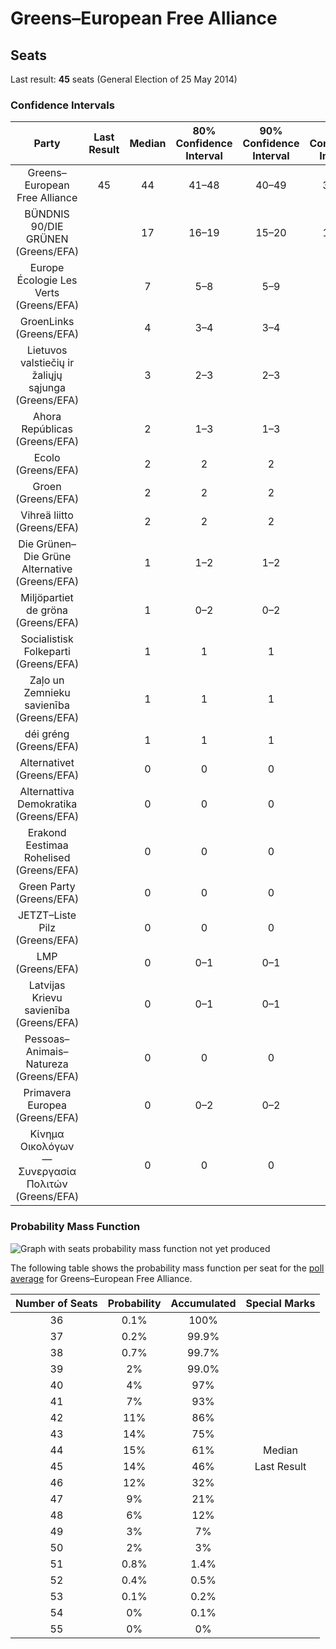 # Greens–European Free Alliance

## Seats

Last result: **45** seats (General Election of 25 May 2014)

### Confidence Intervals

| Party | Last Result | Median | 80% Confidence Interval | 90% Confidence Interval | 95% Confidence Interval | 99% Confidence Interval |
|:-----:|:-----------:|:------:|:-----------------------:|:-----------------------:|:-----------------------:|:-----------------------:|
| Greens–European Free Alliance | 45 | 44 | 41–48 | 40–49 | 39–50 | 38–52 |
| BÜNDNIS 90/DIE GRÜNEN (Greens/EFA) | | 17 | 16–19 | 15–20 | 15–20 | 15–21 |
| Europe Écologie Les Verts (Greens/EFA) | | 7 | 5–8 | 5–9 | 5–10 | 5–10 |
| GroenLinks (Greens/EFA) | | 4 | 3–4 | 3–4 | 3–4 | 3–4 |
| Lietuvos valstiečių ir žaliųjų sąjunga (Greens/EFA) | | 3 | 2–3 | 2–3 | 2–3 | 2–3 |
| Ahora Repúblicas (Greens/EFA) | | 2 | 1–3 | 1–3 | 1–3 | 1–4 |
| Ecolo (Greens/EFA) | | 2 | 2 | 2 | 2 | 1–2 |
| Groen (Greens/EFA) | | 2 | 2 | 2 | 2 | 1–3 |
| Vihreä liitto (Greens/EFA) | | 2 | 2 | 2 | 2–3 | 2–3 |
| Die Grünen–Die Grüne Alternative (Greens/EFA) | | 1 | 1–2 | 1–2 | 0–2 | 0–2 |
| Miljöpartiet de gröna (Greens/EFA) | | 1 | 0–2 | 0–2 | 0–2 | 0–2 |
| Socialistisk Folkeparti (Greens/EFA) | | 1 | 1 | 1 | 0–1 | 0–1 |
| Zaļo un Zemnieku savienība (Greens/EFA) | | 1 | 1 | 1 | 1 | 1–2 |
| déi gréng (Greens/EFA) | | 1 | 1 | 1 | 1 | 1 |
| Alternativet (Greens/EFA) | | 0 | 0 | 0 | 0–1 | 0–1 |
| Alternattiva Demokratika (Greens/EFA) | | 0 | 0 | 0 | 0 | 0 |
| Erakond Eestimaa Rohelised (Greens/EFA) | | 0 | 0 | 0 | 0 | 0 |
| Green Party (Greens/EFA) | | 0 | 0 | 0 | 0 | 0–1 |
| JETZT–Liste Pilz (Greens/EFA) | | 0 | 0 | 0 | 0 | 0 |
| LMP (Greens/EFA) | | 0 | 0–1 | 0–1 | 0–1 | 0–1 |
| Latvijas Krievu savienība (Greens/EFA) | | 0 | 0–1 | 0–1 | 0–1 | 0–1 |
| Pessoas–Animais–Natureza (Greens/EFA) | | 0 | 0 | 0 | 0–1 | 0–1 |
| Primavera Europea (Greens/EFA) | | 0 | 0–2 | 0–2 | 0–2 | 0–3 |
| Κίνημα Οικολόγων—Συνεργασία Πολιτών (Greens/EFA) | | 0 | 0 | 0 | 0 | 0 |

### Probability Mass Function

![Graph with seats probability mass function not yet produced](average-2019-04-09-seats-pmf-greens–europeanfreealliance.png "Seats Probability Mass Function")

The following table shows the probability mass function per seat for the [poll average](average-2019-04-09.html) for Greens–European Free Alliance.

| Number of Seats | Probability | Accumulated | Special Marks |
|:---------------:|:-----------:|:-----------:|:-------------:|
| 36 | 0.1% | 100% |  |
| 37 | 0.2% | 99.9% |  |
| 38 | 0.7% | 99.7% |  |
| 39 | 2% | 99.0% |  |
| 40 | 4% | 97% |  |
| 41 | 7% | 93% |  |
| 42 | 11% | 86% |  |
| 43 | 14% | 75% |  |
| 44 | 15% | 61% | Median |
| 45 | 14% | 46% | Last Result |
| 46 | 12% | 32% |  |
| 47 | 9% | 21% |  |
| 48 | 6% | 12% |  |
| 49 | 3% | 7% |  |
| 50 | 2% | 3% |  |
| 51 | 0.8% | 1.4% |  |
| 52 | 0.4% | 0.5% |  |
| 53 | 0.1% | 0.2% |  |
| 54 | 0% | 0.1% |  |
| 55 | 0% | 0% |  |


